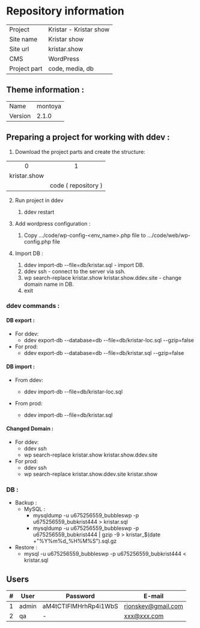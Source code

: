 # Repository information

<table>
    <tr>
        <td>Project</td>
        <td>Kristar - Kristar show</td>
    </tr>
    <tr>
        <td>Site name</td>
        <td>Kristar show</td>
    </tr>
    <tr>
        <td>Site url</td>
        <td>kristar.show</td>
    </tr>
    <tr>
        <td>CMS</td>
        <td>WordPress</td>
    </tr>
    <tr>
        <td>Project part</td>
        <td>code, media, db</td>
    </tr>
</table>

## Theme information :
<table>
    <tr>
        <td>Name</td>
        <td>montoya</td>
    </tr>
    <tr>
        <td>Version</td>
        <td>2.1.0</td>
    </tr>
</table>

## Preparing a project for working with ddev :
1. Download the project parts and create the structure:
<table>
    <tr style="text-align: center">
        <td>0</td>
        <td>1</td>
    </tr>
    <tr>
        <td>kristar.show</td>
        <td></td>
    </tr>
    <tr>
        <td></td>
        <td>code ( repository )</td>
    </tr>
</table>  

2. Run project in ddev
    1. ddev restart

3. Add wordpress configuration :
   1. Copy .../code/wp-config-<env_name>.php file to .../code/web/wp-config.php file

4. Import DB :
    1. ddev import-db --file=db/kristar.sql - import DB.
    2. ddev ssh - connect to the server via ssh.
    3. wp search-replace kristar.show kristar.show.ddev.site - change domain name in DB.
    4. exit

### ddev commands :
#### DB export :
- For ddev:
  - ddev export-db --database=db --file=db/kristar-loc.sql --gzip=false
- For prod:
  - ddev export-db --database=db --file=db/kristar.sql --gzip=false

#### DB import :
- From ddev:
  - ddev import-db --file=db/kristar-loc.sql

- From prod:
  - ddev import-db --file=db/kristar.sql

#### Changed Domain :
- For ddev:
  - ddev ssh
  - wp search-replace kristar.show kristar.show.ddev.site
- For prod:
  - ddev ssh
  - wp search-replace kristar.show.ddev.site kristar.show

### DB :
- Backup :
  - MySQL :
    - mysqldump -u u675256559_bubbleswp -p u675256559_bubkrist444 > kristar.sql
    - mysqldump -u u675256559_bubbleswp -p u675256559_bubkrist444 | gzip -9 > kristar_$(date +"%Y%m%d_%H%M%S").sql.gz
- Restore :
  - mysql -u u675256559_bubbleswp -p u675256559_bubkrist444 < kristar.sql

## Users
| # | User  | Password              | E-mail             |
|---|-------|-----------------------|--------------------|
| 1 | admin | aM4tCTIFlMHrhRp4i1WbS | rionskey@gmail.com |
| 2 | qa    | -                     | xxx@xxx.com        |
